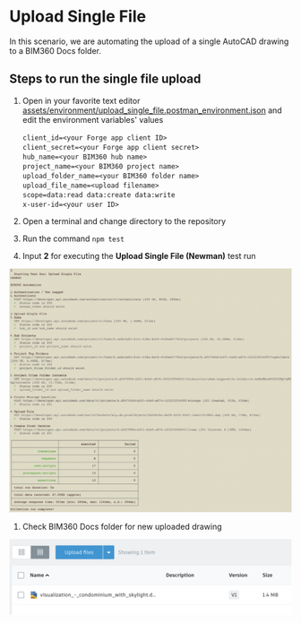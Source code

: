# Upload Single File

In this scenario, we are automating the upload of a single AutoCAD drawing to a BIM360 Docs folder.

## Steps to run the single file upload

1. Open in your favorite text editor [assets/environment/upload_single_file.postman_environment.json](../assets/environment/upload_single_file.postman_environment.json) and edit the environment variables' values

    ```client_id=<your Forge app client ID>``` \
    ```client_secret=<your Forge app client secret>``` \
    ```hub_name=<your BIM360 hub name>``` \
    ```project_name=<your BIM360 project name>``` \
    ```upload_folder_name=<your BIM360 folder name>``` \
    ```upload_file_name=<upload filename>``` \
    ```scope=data:read data:create data:write``` \
    ```x-user-id=<your user ID>```

1. Open a terminal and change directory to the repository

1. Run the command `npm test`

1. Input **2** for executing the **Upload Single File (Newman)** test run

![Newman Script](./media/newman_upload_single_file.png)

1. Check BIM360 Docs folder for new uploaded drawing

![BIM360 Docs Folder](./media/result_upload_single_file.png)